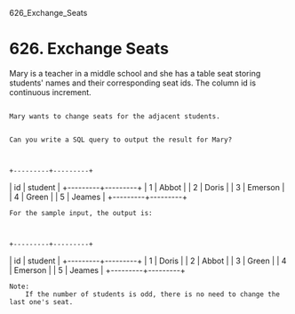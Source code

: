 626_Exchange_Seats
# 626. Exchange Seats

Mary is a teacher in a middle school and she has a table seat storing students'
        names and their corresponding seat ids.
    The column id is continuous increment.

     
    Mary wants to change seats for the adjacent students.

     
    Can you write a SQL query to output the result for Mary?

     

    +---------+---------+
|    id   | student |
+---------+---------+
|    1    | Abbot   |
|    2    | Doris   |
|    3    | Emerson |
|    4    | Green   |
|    5    | Jeames  |
+---------+---------+

    For the sample input, the output is:

     

    +---------+---------+
|    id   | student |
+---------+---------+
|    1    | Doris   |
|    2    | Abbot   |
|    3    | Green   |
|    4    | Emerson |
|    5    | Jeames  |
+---------+---------+

    Note:
        If the number of students is odd, there is no need to change the last one's seat.